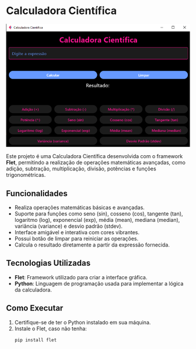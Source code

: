 # Calculadora Científica

![Calculadora Científica](images/calculadora.PNG)

Este projeto é uma Calculadora Científica desenvolvida com o framework **Flet**, permitindo a realização de operações matemáticas avançadas, como adição, subtração, multiplicação, divisão, potências e funções trigonométricas.

## Funcionalidades

- Realiza operações matemáticas básicas e avançadas.
- Suporte para funções como seno (sin), cosseno (cos), tangente (tan), logaritmo (log), exponencial (exp), média (mean), mediana (median), variância (variance) e desvio padrão (stdev).
- Interface amigável e interativa com cores vibrantes.
- Possui botão de limpar para reiniciar as operações.
- Calcula o resultado diretamente a partir da expressão fornecida.

## Tecnologias Utilizadas

- **Flet**: Framework utilizado para criar a interface gráfica.
- **Python**: Linguagem de programação usada para implementar a lógica da calculadora.

## Como Executar

1. Certifique-se de ter o Python instalado em sua máquina.
2. Instale o Flet, caso não tenha:
   ```bash
   pip install flet
